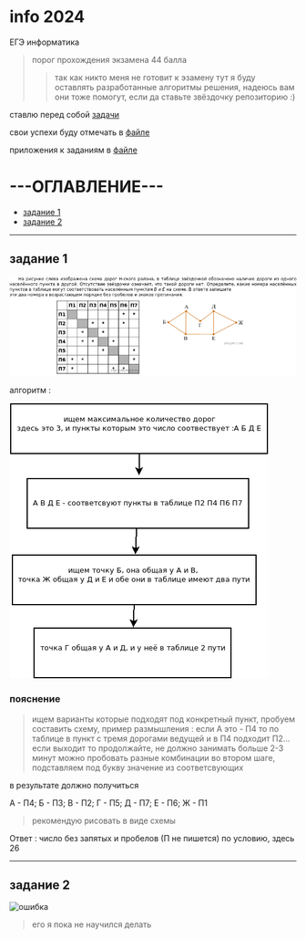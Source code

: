 # info 2024
 ЕГЭ информатика 

>порог прохождения экзамена 44 балла
>>так как никто меня не готовит к эзамену тут я буду оставлять разработанные алгоритмы решения, надеюсь вам они тоже помогут, если да ставьте звёздочку репозиторию :)

ставлю перед собой [задачи](task.md)

свои успехи буду отмечать в [файле](report.md)

приложения к заданиям в [файле](addons.md)

# ---ОГЛАВЛЕНИЕ---

* [задание 1]()
* [задание 2]()
---

## задание 1

![ошибка](picture/task1.jpg)

алгоритм :

![ошибка](picture/dio1.png)

### пояснение
> ищем варианты которые подходят под конкретный пункт, пробуем составить схему, пример размышления :
если А это - П4 то по таблице в пункт с тремя дорогами ведущей и в П4 подходит П2...
если выходит то продолжайте, не должно занимать больше 2-3 минут
> можно пробовать разные комбинации во втором шаге, подставляем под букву значение из соответсвующих

в результате должно получиться 

А - П4; Б - П3; В - П2; Г - П5; Д - П7; Е - П6; Ж - П1
> рекомендую рисовать в виде схемы

Ответ : число без запятых и пробелов (П не пишется) по условию, здесь 26

---------

## задание 2

![ошибка](picture/task2.jpg)

> его я пока не научился делать